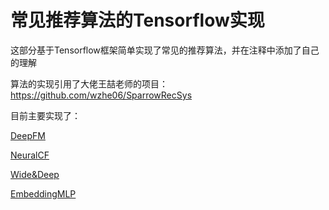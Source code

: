 # 常见推荐算法的Tensorflow实现
这部分基于Tensorflow框架简单实现了常见的推荐算法，并在注释中添加了自己的理解

算法的实现引用了大佬王喆老师的项目：https://github.com/wzhe06/SparrowRecSys

目前主要实现了：

   [DeepFM](./Recommendation/DeepFM)
  
   [NeuralCF](./Recommendation/NeuralCF)
  
   [Wide&Deep](./Recommendation/WideNDeep)
  
   [EmbeddingMLP](./Recommendation/EmbeddingMLP)
